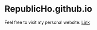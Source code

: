 # RepublicHo.github.io
Feel free to visit my personal website: [Link](https://republicho.github.io/)
